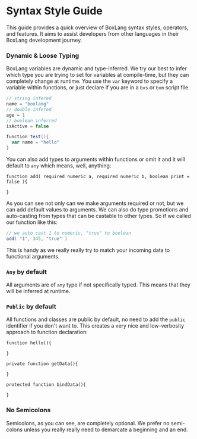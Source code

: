 # Syntax Style Guide

This guide provides a quick overview of BoxLang syntax styles, operators, and features. It aims to assist developers from other languages in their BoxLang development journey.

### Dynamic & Loose Typing

BoxLang variables are dynamic and type-inferred.  We try our best to infer which type you are trying to set for variables at compile-time, but they can completely change at runtime.  You use the `var` keyword to specify a variable within functions, or just declare if you are in a `bxs` or `bxm` script file.

```groovy
// string infered
name = "boxlang"
// double infered
age = 1 
// boolean inferred
isActive = false 

function test(){
  var name = "hello"
}

```

You can also add types to arguments within functions or omit it and it will default to `any` which means, well, anything:

```cfscript
function add( required numeric a, required numeric b, boolean print = false ){

}
```

As you can see not only can we make arguments required or not, but we can add default values to arguments.  We can also do type promotions and auto-casting from types that can be castable to other types.  So if we called our function like this:

```groovy
// we auto cast 1 to numeric, "true" to boolean
add( "1", 345, "true" )
```

This is handy as we really really try to match your incoming data to functional arguments.

### `Any` by default

All arguments are of `any` type if not specifically typed.  This means that they will be inferred at runtime.

### `Public` by default

All functions and classes are public by default, no need to add the `public` identifier if you don't want to.  This creates a very nice and low-verbosity approach to function declaration:

```cfscript
function hello(){

}

private function getData(){

}

protected function bindData(){

}
```

### No Semicolons

Semicolons, as you can see, are completely optional.  We prefer no semi-colons unless you really really need to demarcate a beginning and an end.
